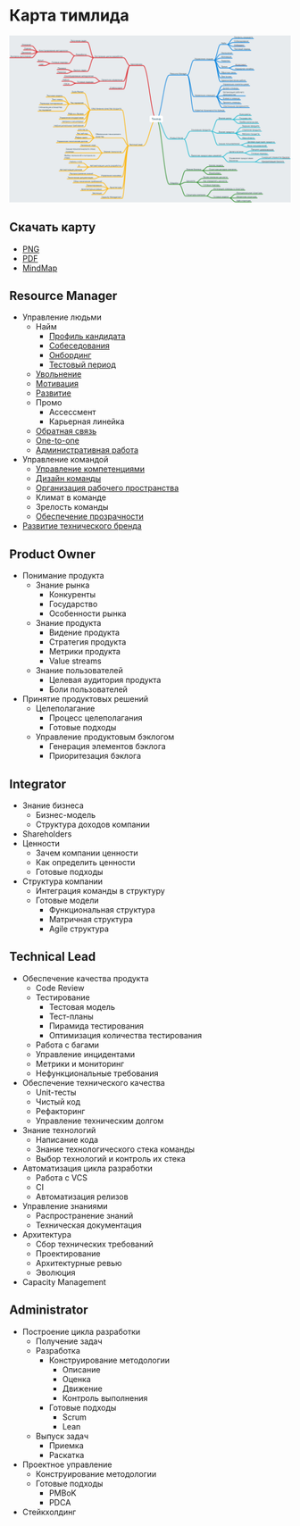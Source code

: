 # Карта тимлида

![Карта Тимлида](roadmap.png)

## Скачать карту
- [PNG](roadmap.png)
- [PDF](roadmap.pdf)
- [MindMap](roadmap.mm)

## Resource Manager

- Управление людьми
    - Найм
        - [Профиль кандидата](profile.md)
        - [Собеседования](interview.md)
        - [Онбординг](onboarding.md)
        - [Тестовый период](test-period.md)
    - [Увольнение](firing.md)
    - [Мотивация](motivation.md)
    - [Развитие](development.md)
    - Промо
        - Ассессмент
        - Карьерная линейка
    - [Обратная связь](feedback.md)
    - [One-to-one](one-to-one.md)
    - [Административная работа](admin.md)
- Управление командой
    - [Управление компетенциями](competency-management.md)
    - [Дизайн команды](team-design.md)
    - [Организация рабочего пространства](workspace.md)
    - Климат в команде
    - Зрелость команды
    - [Обеспечение прозрачности](transparency.md)
- [Развитие технического бренда](techpr.md)

## Product Owner

- Понимание продукта
    - Знание рынка
        - Конкуренты
        - Государство
        - Особенности рынка
    - Знание продукта
        - Видение продукта
        - Стратегия продукта
        - Метрики продукта
        - Value streams
    - Знание пользователей
        - Целевая аудитория продукта
        - Боли пользователей
- Принятие продуктовых решений
    - Целеполагание
        - Процесс целеполагания
        - Готовые подходы
    - Управление продуктовым бэклогом
        - Генерация элементов бэклога
        - Приоритезация бэклога

## Integrator

- Знание бизнеса
    - Бизнес-модель
    - Структура доходов компании
- Shareholders
- Ценности
    - Зачем компании ценности
    - Как определить ценности
    - Готовые подходы
- Структура компании
    - Интеграция команды в структуру
    - Готовые модели
        - Функциональная структура
        - Матричная структура
        - Agile структура

## Technical Lead
- Обеспечение качества продукта
    - Code Review
    - Тестирование
        - Тестовая модель
        - Тест-планы
        - Пирамида тестирования
        - Оптимизация количества тестирования
    - Работа с багами
    - Управление инцидентами
    - Метрики и мониторинг
    - Нефункциональные требования
- Обеспечение технического качества
    - Unit-тесты
    - Чистый код
    - Рефакторинг
    - Управление техническим долгом
- Знание технологий
    - Написание кода
    - Знание технологического стека команды
    - Выбор технологий и контроль их стека
- Автоматизация цикла разработки
    - Работа с VCS
    - CI
    - Автоматизация релизов
- Управление знаниями
    - Распространение знаний
    - Техническая документация
- Архитектура
    - Сбор технических требований
    - Проектирование
    - Архитектурные ревью
    - Эволюция
- Capacity Management

## Administrator

- Построение цикла разработки
    - Получение задач
    - Разработка
        - Конструирование методологии
            - Описание
            - Оценка
            - Движение
            - Контроль выполнения
        - Готовые подходы
            - Scrum
            - Lean
    - Выпуск задач
        - Приемка
        - Раскатка
- Проектное управление
    - Конструирование методологии
    - Готовые подходы
        - PMBoK
        - PDCA
- Стейкхолдинг